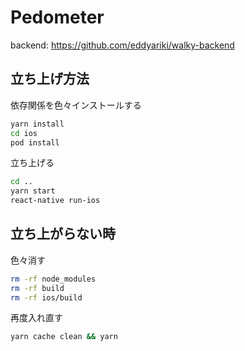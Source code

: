 # Pedometer

backend: https://github.com/eddyariki/walky-backend

## 立ち上げ方法

依存関係を色々インストールする

```sh
yarn install
cd ios
pod install
```

立ち上げる

```sh
cd ..
yarn start
react-native run-ios
```

## 立ち上がらない時

色々消す
```sh
rm -rf node_modules
rm -rf build
rm -rf ios/build
```

再度入れ直す
```sh
yarn cache clean && yarn
```
